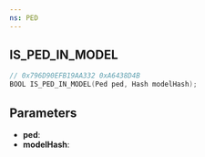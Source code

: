 ```yaml
---
ns: PED
---
```

## IS_PED_IN_MODEL

```c
// 0x796D90EFB19AA332 0xA6438D4B
BOOL IS_PED_IN_MODEL(Ped ped, Hash modelHash);
```

## Parameters
* **ped**:
* **modelHash**:
